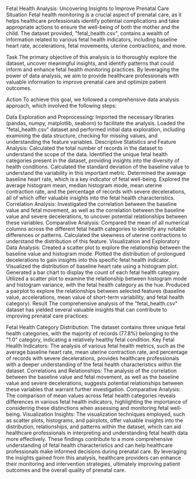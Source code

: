 Fetal Health Analysis: Uncovering Insights to Improve Prenatal Care
Situation
Fetal health monitoring is a crucial aspect of prenatal care, as it helps healthcare professionals identify potential complications and take appropriate actions to ensure the well-being of both the mother and the child. The dataset provided, "fetal_health.csv", contains a wealth of information related to various fetal health indicators, including baseline heart rate, accelerations, fetal movements, uterine contractions, and more.

Task
The primary objective of this analysis is to thoroughly explore the dataset, uncover meaningful insights, and identify patterns that could inform and enhance fetal health monitoring practices. By leveraging the power of data analysis, we aim to provide healthcare professionals with valuable information to improve prenatal care and optimize patient outcomes.

Action
To achieve this goal, we followed a comprehensive data analysis approach, which involved the following steps:

Data Exploration and Preprocessing:
Imported the necessary libraries (pandas, numpy, matplotlib, seaborn) to facilitate the analysis.
Loaded the "fetal_health.csv" dataset and performed initial data exploration, including examining the data structure, checking for missing values, and understanding the feature variables.
Descriptive Statistics and Feature Analysis:
Calculated the total number of records in the dataset to understand the scope of the data.
Identified the unique fetal health categories present in the dataset, providing insights into the diversity of health conditions.
Calculated the standard deviation of the baseline value to understand the variability in this important metric.
Determined the average baseline heart rate, which is a key indicator of fetal well-being.
Explored the average histogram mean, median histogram mode, mean uterine contraction rate, and the percentage of records with severe decelerations, all of which offer valuable insights into the fetal health characteristics.
Correlation Analysis:
Investigated the correlation between the baseline value and fetal movement, as well as the correlation between the baseline value and severe decelerations, to uncover potential relationships between these variables.
Comparative Analysis:
Compared the mean of all numerical columns across the different fetal health categories to identify any notable differences or patterns.
Calculated the skewness of uterine contractions to understand the distribution of this feature.
Visualization and Exploratory Data Analysis:
Created a scatter plot to explore the relationship between the baseline value and histogram mode.
Plotted the distribution of prolongued decelerations to gain insights into this specific fetal health indicator.
Visualized the distribution of baseline heart rate using a histogram plot.
Generated a bar chart to display the count of each fetal health category.
Utilized a scatter plot to examine the relationship between histogram mode and histogram variance, with the fetal health category as the hue.
Produced a pairplot to explore the relationships between selected features (baseline value, accelerations, mean value of short-term variability, and fetal health category).
Result
The comprehensive analysis of the "fetal_health.csv" dataset has yielded several valuable insights that can contribute to improving prenatal care practices:

Fetal Health Category Distribution: The dataset contains three unique fetal health categories, with the majority of records (77.8%) belonging to the "1.0" category, indicating a relatively healthy fetal condition.
Key Fetal Health Indicators: The analysis of various fetal health metrics, such as the average baseline heart rate, mean uterine contraction rate, and percentage of records with severe decelerations, provides healthcare professionals with a deeper understanding of the fetal health characteristics within the dataset.
Correlations and Relationships: The analysis of the correlation between the baseline value and fetal movement, as well as the baseline value and severe decelerations, suggests potential relationships between these variables that warrant further investigation.
Comparative Analysis: The comparison of mean values across fetal health categories reveals differences in various fetal health indicators, highlighting the importance of considering these distinctions when assessing and monitoring fetal well-being.
Visualization Insights: The visualization techniques employed, such as scatter plots, histograms, and pairplots, offer valuable insights into the distribution, relationships, and patterns within the dataset, which can aid healthcare professionals in interpreting and understanding fetal health data more effectively.
These findings contribute to a more comprehensive understanding of fetal health characteristics and can help healthcare professionals make informed decisions during prenatal care. By leveraging the insights gained from this analysis, healthcare providers can enhance their monitoring and intervention strategies, ultimately improving patient outcomes and the overall quality of prenatal care.
